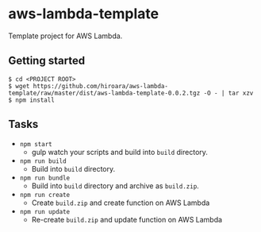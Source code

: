 # aws-lambda-template

Template project for AWS Lambda.

## Getting started

    $ cd <PROJECT ROOT>
    $ wget https://github.com/hiroara/aws-lambda-template/raw/master/dist/aws-lambda-template-0.0.2.tgz -O - | tar xzv
    $ npm install

## Tasks

- `npm start`
  - gulp watch your scripts and build into `build` directory.
- `npm run build`
  - Build into `build` directory.
- `npm run bundle`
  - Build into `build` directory and archive as `build.zip`.
- `npm run create`
  - Create `build.zip` and create function on AWS Lambda
- `npm run update`
  - Re-create `build.zip` and update function on AWS Lambda
